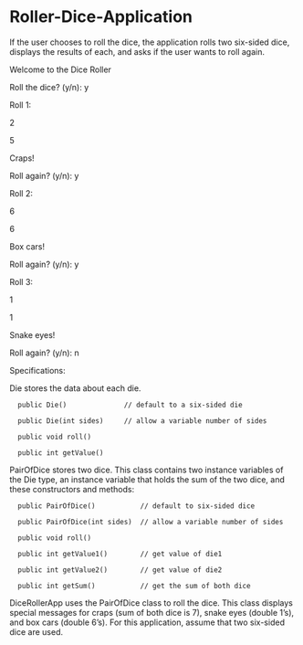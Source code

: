 # Roller-Dice-Application

If the user chooses to roll the dice, the application rolls two six-sided dice, displays the results of each, and asks if the user wants to roll again.

Welcome to the Dice Roller

Roll the dice? (y/n): y

Roll 1:

2

5

Craps!

Roll again? (y/n): y

Roll 2:

6

6

Box cars!

Roll again? (y/n): y

Roll 3:

1

1

Snake eyes!

Roll again? (y/n): n

Specifications:

Die stores the data about each die.

      public Die()              // default to a six-sided die
      
      public Die(int sides)     // allow a variable number of sides
      
      public void roll()
      
      public int getValue()
 
PairOfDice stores two dice. 
This class contains two instance variables of the Die type, an instance variable that holds the sum of the two dice, and these constructors and methods:
      
      public PairOfDice()           // default to six-sided dice
      
      public PairOfDice(int sides)  // allow a variable number of sides
      
      public void roll()
      
      public int getValue1()        // get value of die1
      
      public int getValue2()        // get value of die2
      
      public int getSum()           // get the sum of both dice
      
DiceRollerApp uses the PairOfDice class to roll the dice. 
This class displays special messages for craps (sum of both dice is 7), snake eyes (double 1’s), and box cars (double 6’s). 
For this application, assume that two six-sided dice are used.





